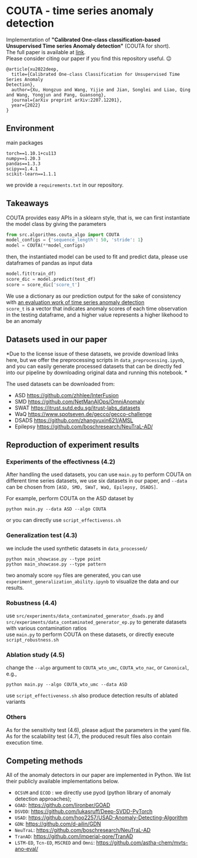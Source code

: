 # COUTA  - time series anomaly detection
Implementation of **"Calibrated One-class classification-based Unsupervised Time series Anomaly
detection"** (COUTA for short).  
The full paper is available at [link](https://arxiv.org/abs/2207.12201).  
Please consider citing our paper if you find this repository useful. :wink:
```
@article{xu2022deep,
  title={Calibrated One-class Classification for Unsupervised Time Series Anomaly
Detection},
  author={Xu, Hongzuo and Wang, Yijie and Jian, Songlei and Liao, Qing and Wang, Yongjun and Pang, Guansong},
  journal={arXiv preprint arXiv:2207.12201},
  year={2022}
}
```

  
## Environment  
main packages
```  
torch==1.10.1+cu113  
numpy==1.20.3  
pandas==1.3.3  
scipy==1.4.1  
scikit-learn==1.1.1  
```  
we provide a `requirements.txt` in our repository.
  
  
  
## Takeaways
COUTA provides easy APIs in a sklearn style, that is, we can first instantiate the model class by giving the parameters
```python
from src.algorithms.couta_algo import COUTA
model_configs = {'sequence_length': 50, 'stride': 1}
model = COUTA(**model_configs)
```
then, the instantiated model can be used to fit and predict data, please use dataframes of pandas as input data
```python
model.fit(train_df)
score_dic = model.predict(test_df)
score = score_dic['score_t']
```
We use a dictionary as our prediction output for the sake of consistency with [an evaluation work of time series anomaly detection](https://github.com/astha-chem/mvts-ano-eval)  
`score_t` is a vector that indicates anomaly scores of each time observation in the testing dataframe, and a higher value represents a higher likehood to be an anomaly
  
  
  
## Datasets used in our paper
*Due to the license issue of these datasets, we provide download links here, but we offer the preprocessing scripts in `data_preprocessing.ipynb`, and you can easily generate processed datasets that can be directly fed into our pipeline by downloading original data and running this notebook. *  

The used datasets can be downloaded from:  
- ASD   https://github.com/zhhlee/InterFusion  
- SMD   https://github.com/NetManAIOps/OmniAnomaly  
- SWAT  https://itrust.sutd.edu.sg/itrust-labs_datasets  
- WaQ   https://www.spotseven.de/gecco/gecco-challenge  
- DSADS https://github.com/zhangyuxin621/AMSL  
- Epilepsy https://github.com/boschresearch/NeuTraL-AD/  
  
  
  
## Reproduction of experiment results
### Experiments of the effectivness (4.2)
After handling the used datasets, you can use `main.py` to perform COUTA on different time series datasets, we use six datasets in our paper, and `--data` can be chosen from `[ASD, SMD, SWaT, WaQ, Epilepsy, DSADS]`.

For example, perform COUTA on the ASD dataset by
```shell
python main.py --data ASD --algo COUTA
```
or you can directly use `script_effectivenss.sh`  

### Generalization test (4.3)
we include the used synthetic datasets in `data_processed/`
```shell
python main_showcase.py --type point
python main_showcase.py --type pattern
```
two anomaly score `npy` files are generated, you can use `experiment_generalization_ability.ipynb` to visualize the data and our results.

### Robustness (4.4)
use `src/experiments/data_contaminated_generator_dsads.py` and  `src/experiments/data_contaminated_generator_ep.py` to generate datasets with various contamination ratios  
use `main.py` to perform COUTA on these datasets, or directly execute `script_robustness.sh`

### Ablation study (4.5)
change the `--algo` argument to `COUTA_wto_umc`, `COUTA_wto_nac`, or `Canonical`, e.g., 
```shell
python main.py --algo COUTA_wto_umc --data ASD
```
use `script_effectiveness.sh` also produce detection results of ablated variants  

### Others
As for the sensitivity test (4.6), please adjust the parameters in the yaml file.  
As for the scalability test (4.7), the produced result files also contain execution time.  
  
  
  
## Competing methods
All of the anomaly detectors in our paper are implemented in Python. We list their publicly available implementations below. 
- `OCSVM` and `ECOD` :  we directly use pyod (python library of anomaly detection approaches); 
- `GOAD`: https://github.com/lironber/GOAD 
- `DSVDD`: https://github.com/lukasruff/Deep-SVDD-PyTorch 
- `USAD`: https://github.com/hoo2257/USAD-Anomaly-Detecting-Algorithm
- `GDN`: https://github.com/d-ailin/GDN
- `NeuTraL`: https://github.com/boschresearch/NeuTraL-AD
- `TranAD`: https://github.com/imperial-qore/TranAD
- `LSTM-ED`, `Tcn-ED`, `MSCRED` and `Omni`: https://github.com/astha-chem/mvts-ano-eval/

